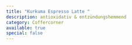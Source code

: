 ```yaml
---
title: "Kurkuma Espresso Latte "
description: antioxidativ & entzündungshemmend
category: Coffercorner
available: true
special: false
---
```

